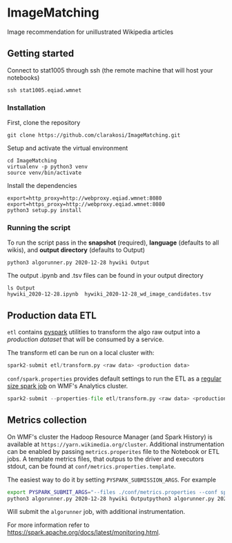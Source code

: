 # ImageMatching
Image recommendation for unillustrated Wikipedia articles

## Getting started

Connect to stat1005 through ssh (the remote machine that will host your notebooks)
```
ssh stat1005.eqiad.wmnet
```

### Installation
First, clone the repository
```shell
git clone https://github.com/clarakosi/ImageMatching.git
```

Setup and activate the virtual environment
```shell
cd ImageMatching
virtualenv -p python3 venv
source venv/bin/activate
```

Install the dependencies
```shell
export=http_proxy=http://webproxy.eqiad.wmnet:8080
export=https_proxy=http://webproxy.eqiad.wmnet:8080
python3 setup.py install
```

### Running the script

To run the script pass in the **snapshot** (required), **language** (defaults to all wikis),
and **output directory** (defaults to Output)
```shell
python3 algorunner.py 2020-12-28 hywiki Output
```

The output .ipynb and .tsv files can be found in your output directory
```shell
ls Output
hywiki_2020-12-28.ipynb  hywiki_2020-12-28_wd_image_candidates.tsv
```

## Production data ETL

`etl` contains [pyspark](https://spark.apache.org/docs/latest/api/python/index.html) utilities to transform the 
algo raw output into a _production dataset_ that will be consumed by a service. 

The transform etl can be run on a local cluster with:
```python
spark2-submit etl/transform.py <raw data> <production data>
```

`conf/spark.properties` provides default settings to run the ETL as a [regular size spark job](https://wikitech.wikimedia.org/wiki/Analytics/Systems/Cluster/Spark#Spark_Resource_Settings) on WMF's Analytics cluster.

```python
spark2-submit --properties-file etl/transform.py <raw data> <production data>
```

## Metrics collection
On WMF's cluster the Hadoop Resource Manager (and Spark History) is available at `https://yarn.wikimedia.org/cluster`.
Additional instrumentation can be enabled by passing `metrics.properites` file to the Notebook or ETL jobs. A template
metrics files, that outpus to the driver and executors stdout, can be found at `conf/metrics.properties.template`.

The easiest way to do it by setting `PYSPARK_SUBMISSION_ARGS`. For example
```bash
export PYSPARK_SUBMIT_ARGS="--files ./conf/metrics.properties --conf spark.metrics.conf=metrics.properties pyspark-shell"
python3 algorunner.py 2020-12-28 hywiki Outputpython3 algorunner.py 2020-12-28 hywiki Output
```
Will submit the `algorunner` job, with additional instrumentation.

For more information refer to https://spark.apache.org/docs/latest/monitoring.html.
